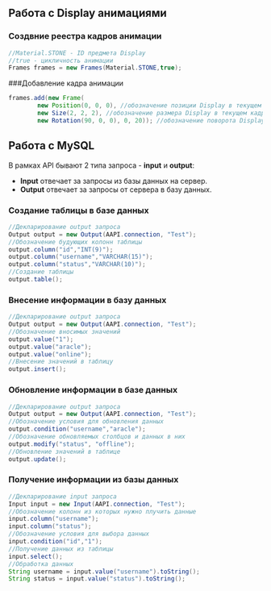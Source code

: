 ## Работа с Display анимациями
### Создвние реестра кадров анимации
```java
//Material.STONE - ID предмета Display
//true - цикличность анимации
Frames frames = new Frames(Material.STONE,true);
```
###Добавление кадра анимации
```java
frames.add(new Frame(
        new Position(0, 0, 0), //обозначение позиции Display в текущем кадре
        new Size(2, 2, 2), //обозначение размера Display в текущем кадре
        new Rotation(90, 0, 0), 0, 20)); //обозначение поворота Display в текущем кадре, а также CustomModelData и длительность кадра
```
## Работа с MySQL
В рамках API бывают 2 типа запроса - **input** и **output**:
- **Input** отвечает за запросы из базы данных на сервер.
- **Output** отвечает за запросы от сервера в базу данных.
### Создание таблицы в базе данных
```java
//Декларирование output запроса
Output output = new Output(AAPI.connection, "Test");
//Обозначение будующих колонн таблицы
output.column("id","INT(9)");
output.column("username","VARCHAR(15)");
output.column("status","VARCHAR(10)");
//Создание таблицы
output.table();
```
### Внесение информации в базу данных
```java
//Декларирование output запроса
Output output = new Output(AAPI.connection, "Test");
//Обозначение вносимых значений
output.value("1");
output.value("aracle");
output.value("online");
//Внесение значений в таблицу
output.insert();
```
### Обновление информации в базе данных
```java
//Декларирование output запроса
Output output = new Output(AAPI.connection, "Test");
//Обозначение условия для обновления данных
output.condition("username","aracle");
//Обозначение обновляемых столбцов и данных в них
output.modify("status", "offline");
//Обновление значений в таблице
output.update();
```
### Получение информации из базы данных
```java
//Декларирование input запроса
Input input = new Input(AAPI.connection, "Test");
//Обозначение колонн из которых нужно плучить данные
input.column("username");
input.column("status");
//Обозначение условия для выбора данных
input.condition("id","1");
//Получение данных из таблицы
input.select();
//Обработка данных
String username = input.value("username").toString();
String status = input.value("status").toString();
```

